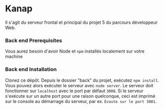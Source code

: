 

# Kanap #

Il s'agit du serveur frontal et principal du projet 5 du parcours développeur Web.
### Back end Prerequisites ###


Vous aurez besoin d'avoir Node et `npm` installés localement sur votre machine

### Back end Installation ###

Clonez ce dépôt. Depuis le dossier "back" du projet, exécutez `npm install`. Vous
pouvez alors exécuter le serveur avec `node server`.
Le serveur doit fonctionner sur `localhost` avec le port par défaut `3000`. Si le
serveur s'exécute sur un autre port pour une raison quelconque, ceci est imprimé sur le
console au démarrage du serveur, par ex. `Écoute sur le port 3001`.
